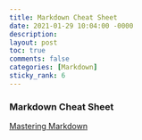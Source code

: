 ```yaml
---
title: Markdown Cheat Sheet
date: 2021-01-29 10:04:00 -0000
description: 
layout: post
toc: true
comments: false
categories: [Markdown]
sticky_rank: 6
---
```


### Markdown Cheat Sheet

[Mastering Markdown](https://guides.github.com/features/mastering-markdown/)
